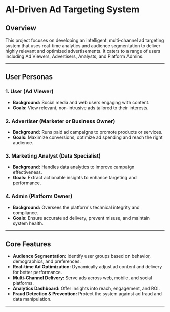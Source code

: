 # AI-Driven Ad Targeting System

## Overview

This project focuses on developing an intelligent, multi-channel ad targeting system that uses real-time analytics and audience segmentation to deliver highly relevant and optimized advertisements. It caters to a range of users including Ad Viewers, Advertisers, Analysts, and Platform Admins.

---

## User Personas

### 1. User (Ad Viewer)
- **Background:** Social media and web users engaging with content.
- **Goals:** View relevant, non-intrusive ads tailored to their interests.

### 2. Advertiser (Marketer or Business Owner)
- **Background:** Runs paid ad campaigns to promote products or services.
- **Goals:** Maximize conversions, optimize ad spending and reach the right audience.

### 3. Marketing Analyst (Data Specialist)
- **Background:** Handles data analytics to improve campaign effectiveness.
- **Goals:** Extract actionable insights to enhance targeting and performance.

### 4. Admin (Platform Owner)
- **Background:** Oversees the platform's technical integrity and compliance.
- **Goals:** Ensure accurate ad delivery, prevent misuse, and maintain system health.

---

## Core Features

- **Audience Segmentation:** Identify user groups based on behavior, demographics, and preferences.
- **Real-time Ad Optimization:** Dynamically adjust ad content and delivery for better performance.
- **Multi-Channel Delivery:** Serve ads across web, mobile, and social platforms.
- **Analytics Dashboard:** Offer insights into reach, engagement, and ROI.
- **Fraud Detection & Prevention:** Protect the system against ad fraud and data manipulation.

---
